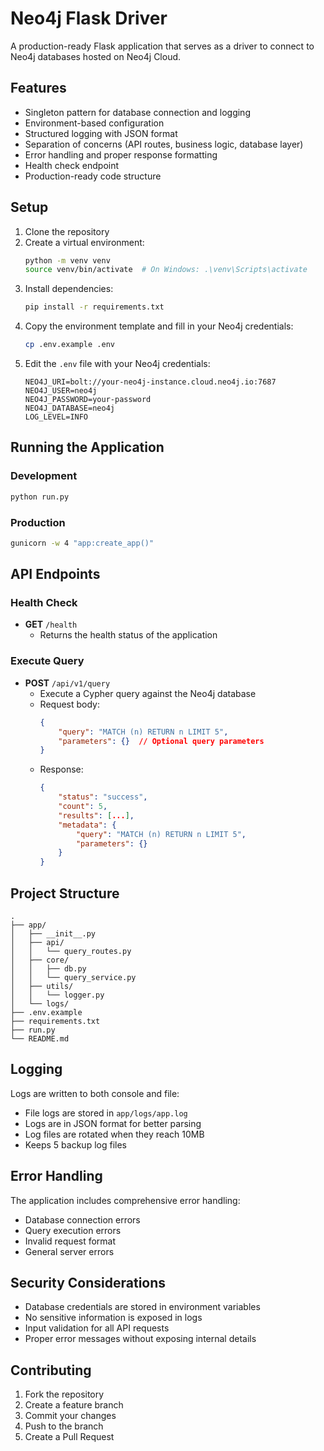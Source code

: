 # Neo4j Flask Driver

A production-ready Flask application that serves as a driver to connect to Neo4j databases hosted on Neo4j Cloud.

## Features

- Singleton pattern for database connection and logging
- Environment-based configuration
- Structured logging with JSON format
- Separation of concerns (API routes, business logic, database layer)
- Error handling and proper response formatting
- Health check endpoint
- Production-ready code structure

## Setup

1. Clone the repository
2. Create a virtual environment:
   ```bash
   python -m venv venv
   source venv/bin/activate  # On Windows: .\venv\Scripts\activate
   ```
3. Install dependencies:
   ```bash
   pip install -r requirements.txt
   ```
4. Copy the environment template and fill in your Neo4j credentials:
   ```bash
   cp .env.example .env
   ```
5. Edit the `.env` file with your Neo4j credentials:
   ```
   NEO4J_URI=bolt://your-neo4j-instance.cloud.neo4j.io:7687
   NEO4J_USER=neo4j
   NEO4J_PASSWORD=your-password
   NEO4J_DATABASE=neo4j
   LOG_LEVEL=INFO
   ```

## Running the Application

### Development
```bash
python run.py
```

### Production
```bash
gunicorn -w 4 "app:create_app()"
```

## API Endpoints

### Health Check
- **GET** `/health`
  - Returns the health status of the application

### Execute Query
- **POST** `/api/v1/query`
  - Execute a Cypher query against the Neo4j database
  - Request body:
    ```json
    {
        "query": "MATCH (n) RETURN n LIMIT 5",
        "parameters": {}  // Optional query parameters
    }
    ```
  - Response:
    ```json
    {
        "status": "success",
        "count": 5,
        "results": [...],
        "metadata": {
            "query": "MATCH (n) RETURN n LIMIT 5",
            "parameters": {}
        }
    }
    ```

## Project Structure

```
.
├── app/
│   ├── __init__.py
│   ├── api/
│   │   └── query_routes.py
│   ├── core/
│   │   ├── db.py
│   │   └── query_service.py
│   ├── utils/
│   │   └── logger.py
│   └── logs/
├── .env.example
├── requirements.txt
├── run.py
└── README.md
```

## Logging

Logs are written to both console and file:
- File logs are stored in `app/logs/app.log`
- Logs are in JSON format for better parsing
- Log files are rotated when they reach 10MB
- Keeps 5 backup log files

## Error Handling

The application includes comprehensive error handling:
- Database connection errors
- Query execution errors
- Invalid request format
- General server errors

## Security Considerations

- Database credentials are stored in environment variables
- No sensitive information is exposed in logs
- Input validation for all API requests
- Proper error messages without exposing internal details

## Contributing

1. Fork the repository
2. Create a feature branch
3. Commit your changes
4. Push to the branch
5. Create a Pull Request 